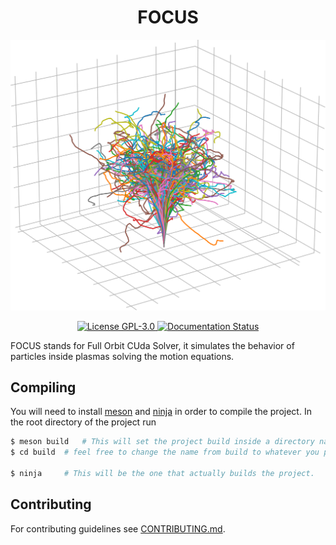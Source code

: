 


<h1 align="center">FOCUS</h1>

<p align="center"><img src="docs/source/_static/logo.svg" alt="SPeek"/></p>

<div align="center">
<a href='LICENSE'>
    <img src='https://img.shields.io/github/license/studentenherz/FOCUS?color=informational&style=flat' alt='License GPL-3.0' />
</a>
<a href='https://focus.readthedocs.io/en/latest/?badge=latest'>
    <img src='https://readthedocs.org/projects/focus/badge/?version=latest' alt='Documentation Status' />
</a>
</div>

FOCUS stands for Full Orbit CUda Solver, it simulates the behavior of particles inside plasmas solving the motion equations.


## Compiling

You will need to install [meson](https://mesonbuild.com/Quick-guide.html) and [ninja](https://ninja-build.org/) in order to compile the project. In the root directory of the project run

```bash
$ meson build	# This will set the project build inside a directory named build
$ cd build	# feel free to change the name from build to whatever you prefer.

$ ninja		# This will be the one that actually builds the project.
```

## Contributing

For contributing guidelines see [CONTRIBUTING.md](CONTRIBUTING.md).
